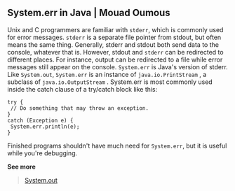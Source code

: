 ## System.err in Java | Mouad Oumous

Unix and C programmers are familiar with `stderr`, which is commonly used for error 
messages. `stderr` is a separate file pointer from stdout, but often means the same thing. 
Generally, stderr and stdout both send data to the console, whatever that is. However, 
stdout and `stderr` can be redirected to different places. For instance, output can be 
redirected to a file while error messages still appear on the console. 
`System.err` is Java's version of stderr. Like `System.out`, `System.err` is an instance of 
`java.io.PrintStream` , a subclass of `java.io.OutputStream` . System.err is most commonly used inside the catch clause of a try/catch block like this: 
```
try { 
 // Do something that may throw an exception. 
} 
catch (Exception e) { 
 System.err.println(e); 
} 
```
Finished programs shouldn't have much need for `System.err`, but it is useful while you're debugging. 

**See more**
> [System.out]( https://blog.mouadoumous.online/systemout-in-java )